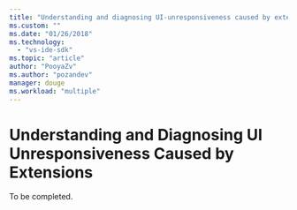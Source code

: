 ```yaml
---
title: "Understanding and diagnosing UI-unresponsiveness caused by extensions| Microsoft Docs"
ms.custom: ""
ms.date: "01/26/2018"
ms.technology: 
  - "vs-ide-sdk"
ms.topic: "article"
author: "PooyaZv"
ms.author: "pozandev"
manager: douge
ms.workload: "multiple"
---
```

# Understanding and Diagnosing UI Unresponsiveness Caused by Extensions

To be completed.